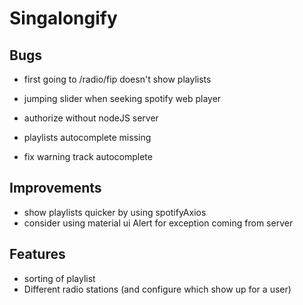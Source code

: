 ﻿# Singalongify

## Bugs

- first going to /radio/fip doesn't show playlists
- jumping slider when seeking spotify web player

- authorize without nodeJS server
- playlists autocomplete missing
- fix warning track autocomplete

## Improvements

- show playlists quicker by using spotifyAxios
- consider using material ui Alert for exception coming from server

## Features

- sorting of playlist
- Different radio stations (and configure which show up for a user)
